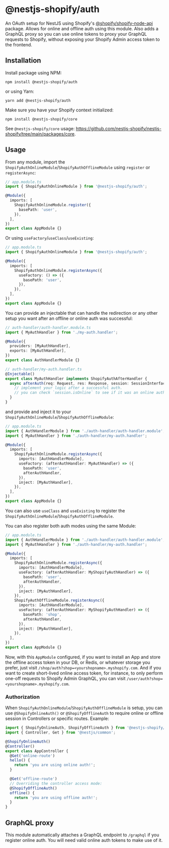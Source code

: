 # @nestjs-shopify/auth

An OAuth setup for NestJS using Shopify's [@shopify/shopify-node-api](https://github.com/Shopify/shopify-node-api) package. Allows for online and offline auth using this module. Also adds a GraphQL proxy so you can use online tokens to proxy your GraphQL requests to Shopify, without exposing your Shopify Admin access token to the frontend.

## Installation

Install package using NPM:

```
npm install @nestjs-shopify/auth
```

or using Yarn:

```
yarn add @nestjs-shopify/auth
```

Make sure you have your Shopify context initialized:

```
npm install @nestjs-shopify/core
```

See `@nestjs-shopify/core` usage: https://github.com/nestjs-shopify/nestjs-shopify/tree/main/packages/core.

## Usage

From any module, import the `ShopifyAuthOnlineModule`/`ShopifyAuthOfflineModule` using `register` or `registerAsync`:

```ts
// app.module.ts
import { ShopifyAuthOnlineModule } from '@nestjs-shopify/auth';

@Module({
  imports: [
    ShopifyAuthOnlineModule.register({
      basePath: 'user',
    }),
  ],
})
export class AppModule {}
```

Or using `useFactory`/`useClass`/`useExisting`:

```ts
// app.module.ts
import { ShopifyAuthOnlineModule } from '@nestjs-shopify/auth';

@Module({
  imports: [
    ShopifyAuthOnlineModule.registerAsync({
      useFactory: () => ({
        basePath: 'user',
      }),
    }),
  ],
})
export class AppModule {}
```

You can provide an injectable that can handle the redirection or any other setup you want after an offline or online auth was successful:

```ts
// auth-handler/auth-handler.module.ts
import { MyAuthHandler } from './my-auth.handler';

@Module({
  providers: [MyAuthHandler],
  exports: [MyAuthHandler],
})
export class AuthHandlerModule {}
```

```ts
// auth-handler/my-auth.handler.ts
@Injectable()
export class MyAuthHandler implements ShopifyAuthAfterHandler {
  async afterAuth(req: Request, res: Response, session: SessionInterface) {
    // implement your logic after a successful auth.
    // you can check `session.isOnline` to see if it was an online auth or offline auth.
  }
}
```

and provide and inject it to your `ShopifyAuthOnlineModule`/`ShopifyAuthOfflineModule`:

```ts
// app.module.ts
import { AuthHandlerModule } from './auth-handler/auth-handler.module';
import { MyAuthHandler } from './auth-handler/my-auth.handler';

@Module({
  imports: [
    ShopifyAuthOnlineModule.registerAsync({
      imports: [AuthHandlerModule],
      useFactory: (afterAuthHandler: MyAuthHandler) => ({
        basePath: 'user',
        afterAuthHandler,
      }),
      inject: [MyAuthHandler],
    }),
  ],
})
export class AppModule {}
```

You can also use `useClass` and `useExisting` to register the `ShopifyAuthOnlineModule`/`ShopifyAuthOfflineModule`.

You can also register both auth modes using the same Module:

```ts
// app.module.ts
import { AuthHandlerModule } from './auth-handler/auth-handler.module';
import { MyAuthHandler } from './auth-handler/my-auth.handler';

@Module({
  imports: [
    ShopifyAuthOnlineModule.registerAsync({
      imports: [AuthHandlerModule],
      useFactory: (afterAuthHandler: MyShopifyAuthHandler) => ({
        basePath: 'user',
        afterAuthHandler,
      }),
      inject: [MyAuthHandler],
    }),
    ShopifyAuthOfflineModule.registerAsync({
      imports: [AuthHandlerModule],
      useFactory: (afterAuthHandler: MyShopifyAuthHandler) => ({
        basePath: 'shop',
        afterAuthHandler,
      }),
      inject: [MyAuthHandler],
    }),
  ],
})
export class AppModule {}
```

Now, with this `AppModule` configured, if you want to install an App and store the offline access token in your DB, or Redis, or whatever storage you prefer, just visit `/shop/auth?shop=<yourshopname>.myshopify.com`. And if you want to create short-lived online access token, for instance, to only perform one-off requests to Shopify Admin GraphQL, you can visit `/user/auth?shop=<yourshopname>.myshopify.com`.

### Authorization

When `ShopifyAuthOnlineModule`/`ShopifyAuthOfflineModule` is setup, you can use `@ShopifyOnlineAuth()` or `@ShopifyOfflineAuth` to require online or offline session in Controllers or specific routes. Example:

```ts
import { ShopifyOnlineAuth, ShopifyOfflineAuth } from '@nestjs-shopify/auth';
import { Controller, Get } from '@nestjs/common';

@ShopifyOnlineAuth()
@Controller()
export class AppController {
  @Get('online-route')
  hello() {
    return 'you are using online auth!';
  }

  @Get('offline-route')
  // Overriding the controller access mode:
  @ShopifyOfflineAuth()
  offline() {
    return 'you are using offline auth!';
  }
}
```

## GraphQL proxy

This module automatically attaches a GraphQL endpoint to `/graphql` if you register online auth. You will need valid online auth tokens to make use of it.
